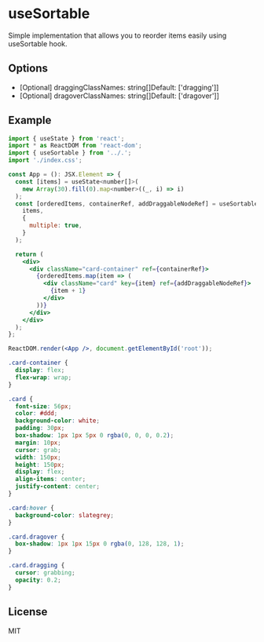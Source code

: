 # useSortable

Simple implementation that allows you to reorder items easily using useSortable hook.

## Options

- [Optional] draggingClassNames: string[]Default: ['dragging']]
- [Optional] dragoverClassNames: string[]Default: ['dragover']]

## Example

```jsx
import { useState } from 'react';
import * as ReactDOM from 'react-dom';
import { useSortable } from '../.';
import './index.css';

const App = (): JSX.Element => {
  const [items] = useState<number[]>(
    new Array(30).fill(0).map<number>((_, i) => i)
  );
  const [orderedItems, containerRef, addDraggableNodeRef] = useSortable<number>(
    items,
    {
      multiple: true,
    }
  );

  return (
    <div>
      <div className="card-container" ref={containerRef}>
        {orderedItems.map(item => (
          <div className="card" key={item} ref={addDraggableNodeRef}>
            {item + 1}
          </div>
        ))}
      </div>
    </div>
  );
};

ReactDOM.render(<App />, document.getElementById('root'));
```

```css
.card-container {
  display: flex;
  flex-wrap: wrap;
}

.card {
  font-size: 56px;
  color: #ddd;
  background-color: white;
  padding: 30px;
  box-shadow: 1px 1px 5px 0 rgba(0, 0, 0, 0.2);
  margin: 10px;
  cursor: grab;
  width: 150px;
  height: 150px;
  display: flex;
  align-items: center;
  justify-content: center;
}

.card:hover {
  background-color: slategrey;
}

.card.dragover {
  box-shadow: 1px 1px 15px 0 rgba(0, 128, 128, 1);
}

.card.dragging {
  cursor: grabbing;
  opacity: 0.2;
}
```

## License

MIT
